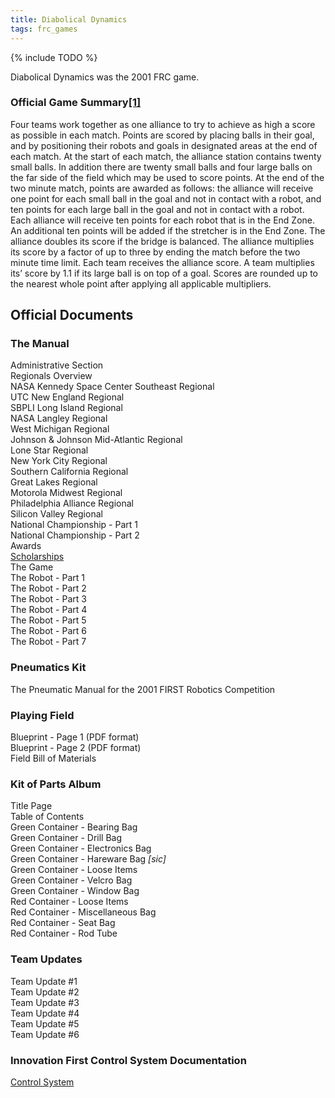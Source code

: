 ```yaml
---
title: Diabolical Dynamics
tags: frc_games
---
```

{% include TODO %}

Diabolical Dynamics was the 2001 FRC game.

### Official Game Summary[[1]](https://web.archive.org/web/20150316194933/http://www3.usfirst.org/sites/default/files/uploadedFiles/Who/FIRST_History/FRC_Game_Summaries_Photos.pdf "https://web.archive.org/web/20150316194933/http://www3.usfirst.org/sites/default/files/uploadedFiles/Who/FIRST_History/FRC_Game_Summaries_Photos.pdf")
Four teams work together as one alliance to try to achieve as high a score as possible in each match. Points are scored by placing balls in their goal, and by positioning their robots and goals in designated areas at the end of each match. At the start of each match, the alliance station contains twenty small balls. In addition there are twenty small balls and four large balls on the far side of the field which may be used to score points. At the end of the two minute match, points are awarded as follows: the alliance will receive one point for each small ball in the goal and not in contact with a robot, and ten points for each large ball in the goal and not in contact with a robot. Each alliance will receive ten points for each robot that is in the End Zone. An additional ten points will be added if the stretcher is in the End Zone. The alliance doubles its score if the bridge is balanced. The alliance multiplies its score by a factor of up to three by ending the match before the two minute time limit. Each team receives the alliance score. A team multiplies its’ score by 1.1 if its large ball is on top of a goal. Scores are rounded up to the nearest whole point after applying all applicable multipliers.


## Official Documents

### The Manual
Administrative Section  
Regionals Overview  
NASA Kennedy Space Center Southeast Regional  
UTC New England Regional  
SBPLI Long Island Regional  
NASA Langley Regional  
West Michigan Regional  
Johnson & Johnson Mid-Atlantic Regional  
Lone Star Regional  
New York City Regional  
Southern California Regional  
Great Lakes Regional  
Motorola Midwest Regional  
Philadelphia Alliance Regional  
Silicon Valley Regional  
National Championship - Part 1  
National Championship - Part 2  
Awards  
[Scholarships](https://web.archive.org/web/20010602235652/http://www2.usfirst.org/2k1comp/manual/scholarships.pdf "https://web.archive.org/web/20010602235652/http://www2.usfirst.org/2k1comp/manual/scholarships.pdf")  
The Game  
The Robot - Part 1  
The Robot - Part 2  
The Robot - Part 3  
The Robot - Part 4  
The Robot - Part 5  
The Robot - Part 6  
The Robot - Part 7

### Pneumatics Kit
The Pneumatic Manual for the 2001 FIRST Robotics Competition

### Playing Field
Blueprint - Page 1 (PDF format)  
Blueprint - Page 2 (PDF format)  
Field Bill of Materials

### Kit of Parts Album
Title Page  
Table of Contents  
Green Container - Bearing Bag  
Green Container - Drill Bag  
Green Container - Electronics Bag  
Green Container - Hareware Bag _[sic]_  
Green Container - Loose Items  
Green Container - Velcro Bag  
Green Container - Window Bag  
Red Container - Loose Items  
Red Container - Miscellaneous Bag  
Red Container - Seat Bag  
Red Container - Rod Tube

### Team Updates
Team Update #1  
Team Update #2  
Team Update #3  
Team Update #4  
Team Update #5  
Team Update #6  

### Innovation First Control System Documentation
[Control System](https://web.archive.org/web/20010502231810/http://www.innovationfirst.com/FIRSTRobotics/index_text.htm "https://web.archive.org/web/20010502231810/http://www.innovationfirst.com/FIRSTRobotics/index_text.htm")  
